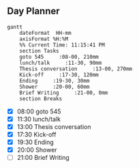 ## Day Planner
```mermaid
gantt
    dateFormat  HH-mm
    axisFormat %H:%M
    %% Current Time: 11:15:41 PM
    section Tasks
    goto 545     :08-00, 210mm
    lunch/talk     :11-30, 90mm
    Thesis conversation     :13-00, 270mm
    Kick-off     :17-30, 120mm
    Ending     :19-30, 30mm
    Shower     :20-00, 60mm
    Brief Writing     :21-00, 0mm
    section Breaks

```

- [x] 08:00 goto 545
- [x] 11:30 lunch/talk
- [x] 13:00 Thesis conversation
- [x] 17:30 Kick-off
- [x] 19:30 Ending
- [x] 20:00 Shower
- [ ] 21:00 Brief Writing